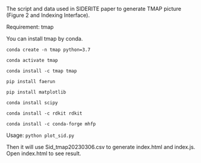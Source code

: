 The script and data used in SIDERITE paper to generate TMAP picture (Figure 2 and Indexing Interface).

Requirement: tmap

You can install tmap by conda.

```
conda create -n tmap python=3.7

conda activate tmap

conda install -c tmap tmap

pip install faerun

pip install matplotlib

conda install scipy

conda install -c rdkit rdkit

conda install -c conda-forge mhfp
```
 

Usage: ```python plot_sid.py```

Then it will use Sid_tmap20230306.csv to generate  index.html and index.js. Open index.html to see result.
